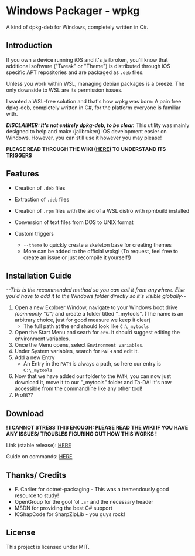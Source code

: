 # Windows Packager - wpkg
A kind of dpkg-deb for Windows, completely written in C#.

## Introduction
If you own a device running iOS and it's jailbroken, you'll know that additional software ("Tweak" or "Theme") is distributed through iOS specific APT repositories and are packaged as `.deb` files.

Unless you work within WSL, managing debian packages is a breeze. The only downside to WSL are its permission issues.

I wanted a WSL-free solution and that's how wpkg was born: A pain free dpkg-deb, completely written in C#, for the platform everyone is familiar with.

___DISCLAIMER: It's not entirely dpkg-deb, to be clear.___ This utility was mainly designed to help and make (jailbroken) iOS development easier on Windows. However, you can still use it however you may please!

__PLEASE READ THROUGH THE WIKI ([HERE](https://github.com/mass1ve-err0r/wpkg/wiki)) TO UNDERSTAND ITS TRIGGERS__

## Features
- Creation of `.deb` files
- Extraction of `.deb` files
- Creation of `.rpm` files with the aid of a WSL distro with rpmbuild installed
- Conversion of text files from DOS to UNIX format

- Custom triggers
	- `--theme` to quickly create a skeleton base for creating themes
	- More can be added to the official wpkg! (To request, feel free to create an issue or just recompile it yourself!)

## Installation Guide
*--This is the recommended method so you can call it from anywhere. Else you'd have to add it to the Windows folder directly so it's visible globally--*

1. Open a new Explorer Window, navigate to your Windows boot drive *(commonly "C")* and create a folder titled "_mytools". (The name is an arbitrary choice, just for good measure we keep it clear)
	- The full path at the end should look like `C:\_mytools`
2. Open the Start Menu and searh for `env`. It should suggest editing the environment variables.
3. Once the Menu opens, select `Environment variables`.
4. Under System variables, search for `PATH` and edit it.
5. Add a new Entry
	- An Entry in the `PATH` is always a path, so here our entry is `C:\_mytools`
6. Now that we have added our folder to the `PATH`, you can now just download it, move it to our "_mytools" folder and Ta-DA! It's now accessible from the commandline like any other tool!
7. Profit??

## Download
__! I CANNOT STRESS THIS ENOUGH: PLEASE READ THE WIKI IF YOU HAVE ANY ISSUES/ TROUBLES FIGURING OUT HOW THIS WORKS !__

Link (stable release): [HERE](https://github.com/mass1ve-err0r/wpkg/releases/latest)

Guide on commands: [HERE](https://github.com/mass1ve-err0r/wpkg/wiki/Command-Overview)

## Thanks/ Credits
- F. Carlier for dotnet-packaging - This was a tremendously good resource to study!
- OpenGroup for the gool 'ol `.ar` and the necessary header
- MSDN for providing the best C# support
- ICShapCode for SharpZipLib - you guys rock!

## License
This project is licensed under MIT.
